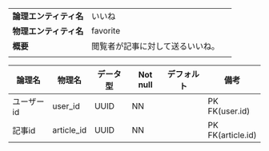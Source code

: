 ||||
|:-|:-|---|
|**論理エンティティ名**|いいね|
|**物理エンティティ名**|favorite|
|**概要**|閲覧者が記事に対して送るいいね。|
|||

|論理名|物理名|データ型|Not null|デフォルト|備考|
|---|---|---|---|---|---|
|ユーザーid|user_id|UUID|NN||PK<br>FK(user.id)|
|記事id|article_id|UUID|NN||PK<br>FK(article.id)|

